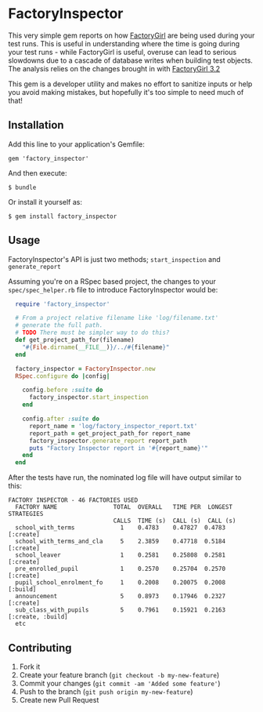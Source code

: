 # FactoryInspector

This very simple gem reports on how
[FactoryGirl](https://github.com/thoughtbot/factory_girl)
are being used during your test runs. This is useful in
understanding where the time is going during your test
runs - while FactoryGirl is useful, overuse can lead to
serious slowdowns due to a cascade of database writes when
building test objects. The analysis relies on the changes
brought in with [FactoryGirl 3.2](http://robots.thoughtbot.com/post/21719164760/factorygirl-3-2-so-awesome-it-needs-to-be-released)

This gem is a developer utility and makes no effort to
sanitize inputs or help you avoid making mistakes, but 
hopefully it's too simple to need much of that!

## Installation

Add this line to your application's Gemfile:

    gem 'factory_inspector'

And then execute:

    $ bundle

Or install it yourself as:

    $ gem install factory_inspector

## Usage

FactoryInspector's API is just two methods; `start_inspection` and `generate_report` 

Assuming you're on a RSpec based project, the changes to your 
`spec/spec_helper.rb` file to introduce FactoryInspector would be:

```ruby
  require 'factory_inspector'

  # From a project relative filename like 'log/filename.txt'
  # generate the full path.
  # TODO There must be simpler way to do this?
  def get_project_path_for(filename)
    "#{File.dirname(__FILE__)}/../#{filename}"
  end

  factory_inspector = FactoryInspector.new
  RSpec.configure do |config|

    config.before :suite do
      factory_inspector.start_inspection
    end

    config.after :suite do
      report_name = 'log/factory_inspector_report.txt'
      report_path = get_project_path_for report_name 
      factory_inspector.generate_report report_path
      puts "Factory Inspector report in '#{report_name}'"
    end
  end
```

After the tests have run, the nominated log file will have output
similar to this:

```
FACTORY INSPECTOR - 46 FACTORIES USED
  FACTORY NAME                TOTAL  OVERALL   TIME PER  LONGEST   STRATEGIES
                              CALLS  TIME (s)  CALL (s)  CALL (s)            
  school_with_terms             1    0.4783    0.47827  0.4783      [:create]
  school_with_terms_and_cla     5    2.3859    0.47718  0.5184      [:create]
  school_leaver                 1    0.2581    0.25808  0.2581      [:create]
  pre_enrolled_pupil            1    0.2570    0.25704  0.2570      [:create]
  pupil_school_enrolment_fo     1    0.2008    0.20075  0.2008      [:build]
  announcement                  5    0.8973    0.17946  0.2327      [:create]
  sub_class_with_pupils         5    0.7961    0.15921  0.2163      [:create, :build]
  etc
```

## Contributing

1. Fork it
2. Create your feature branch (`git checkout -b my-new-feature`)
3. Commit your changes (`git commit -am 'Added some feature'`)
4. Push to the branch (`git push origin my-new-feature`)
5. Create new Pull Request
